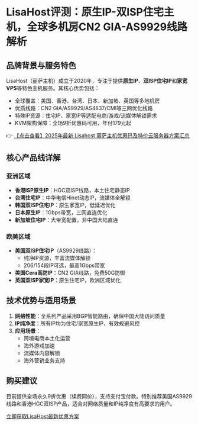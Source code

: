 # LisaHost评测：原生IP-双ISP住宅主机，全球多机房CN2 GIA-AS9929线路解析

## 品牌背景与服务特色
LisaHost（丽萨主机）成立于2020年，专注于提供**原生IP**、**双ISP住宅IP**和**家宽VPS**等特色主机服务。其核心优势包括：

- 全球覆盖：美国、香港、台湾、日本、新加坡、英国等多地机房
- 优质线路：CN2 GIA/AS9929/AS4837/CMI等三网优化线路
- 特殊IP资源：住宅IP、家宽IP等适配电商/游戏/流媒体解锁需求
- KVM架构保障：全场9折优惠码可用，年付179元起

👉 [【点击查看】2025年最新 Lisahost 丽萨主机优惠码及特价云服务器方案汇总](https://bit.ly/lisazhuji)

## 核心产品线详解
### 亚洲区域
- **香港ISP原生IP**：HGC双ISP线路，本土住宅静态IP
- **台湾住宅IP**：中华电信Hinet动态IP，流媒体全解锁
- **韩国双ISP住宅IP**：原生家宽IP，低延迟优化
- **日本原生IP**：1Gbps带宽，三网直连优化
- **新加坡住宅IP**：大带宽配置，非中国大陆直连

### 欧美区域
- **美国双ISP住宅IP**（AS9929线路）：
  - 纯净IP资源，丰富流媒体解锁
  - 206/154段IP可选，最高1Gbps带宽
- **美国Cera高防IP**：CN2 GIA线路，免费50G防御
- **英国双ISP家宽IP**：原生住宅IP，欧洲区域优化

## 技术优势与适用场景
1. **网络性能**：全系列产品采用BGP智能路由，确保中国大陆访问质量
2. **IP纯净度**：所有IP均为住宅/家宽原生IP，有效规避风控
3. **应用场景**：
   - 跨境电商本土化运营
   - 海外游戏加速
   - 流媒体内容解锁
   - 海外营销业务支持

## 购买建议
目前提供全场永久9折优惠（续费同价），支持支付宝付款。特别推荐美国AS9929线路和香港HGC双ISP产品，适合对网络质量和IP纯净度有高要求的用户。

[立即获取LisaHost最新优惠方案](https://bit.ly/lisazhuji)